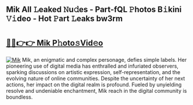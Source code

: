 ## Mik All 𝙻eaked 𝙽u𝚍es - Part-fQL 𝙿hotos B𝚒kini 𝚅𝚒deo - Hot 𝙿art 𝙻eaks bw3rm

# <h2><a href="http://ld2hs2.urlbe.top/?page=Mik">🔗🔗👉👉 Mik P𝚑oto𝚜Vid𝚎o</a></h2>

[![Mik](https://i.imgur.com/eBuTRDB.gif)](http://ld2hs2.urlbe.top/?page=Mik)
Mik, an enigmatic and complex personage, defies simple labels. Her pioneering use of digital media has enthralled and infuriated observers, sparking discussions on artistic expression, self-representation, and the evolving nature of online communities. Despite the uncertainty of her next actions, her impact on the digital realm is profound. Fueled by unyielding resolve and undeniable enchantment, Mik reach in the digital community is boundless.

